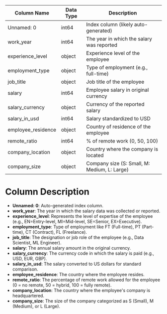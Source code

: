 | Column Name          | Data Type | Description                                 |
|----------------------|-----------|---------------------------------------------|
| Unnamed: 0           | int64     | Index column (likely auto-generated)        |
| work_year            | int64     | The year in which the salary was reported   |
| experience_level     | object    | Experience level of the employee            |
| employment_type      | object    | Type of employment (e.g., full-time)        |
| job_title            | object    | Job title of the employee                   |
| salary               | int64     | Employee salary in original currency        |
| salary_currency      | object    | Currency of the reported salary             |
| salary_in_usd        | int64     | Salary standardized to USD                  |
| employee_residence   | object    | Country of residence of the employee        |
| remote_ratio         | int64     | % of remote work (0, 50, 100)               |
| company_location     | object    | Country where the company is located        |
| company_size         | object    | Company size (S: Small, M: Medium, L: Large)|

# **Column Description**

- **Unnamed: 0**: Auto-generated index column.
- **work_year**: The year in which the salary data was collected or reported.
- **experience_level**: Represents the level of expertise of the employee (e.g., EN=Entry-level, MI=Mid-level, SE=Senior, EX=Executive).
- **employment_type**: Type of employment like FT (Full-time), PT (Part-time), CT (Contract), FL (Freelance).
- **job_title**: The designation or job role of the employee (e.g., Data Scientist, ML Engineer).
- **salary**: The annual salary amount in the original currency.
- **salary_currency**: The currency code in which the salary is paid (e.g., USD, EUR, GBP).
- **salary_in_usd**: The salary converted to US dollars for standard comparison.
- **employee_residence**: The country where the employee resides.
- **remote_ratio**: The percentage of remote work allowed for the employee (0 = no remote, 50 = hybrid, 100 = fully remote).
- **company_location**: The country where the employee's company is headquartered.
- **company_size**: The size of the company categorized as S (Small), M (Medium), or L (Large).

